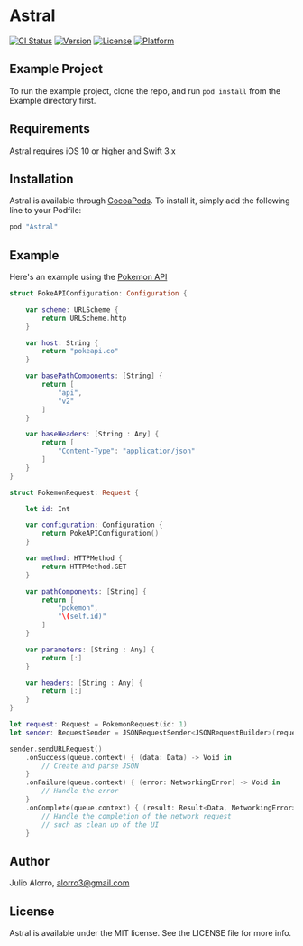# Astral

[![CI Status](http://img.shields.io/travis/hooliooo/Astral.svg?style=flat)](https://travis-ci.org/hooliooo/Astral)
[![Version](https://img.shields.io/cocoapods/v/Astral.svg?style=flat)](http://cocoapods.org/pods/Astral)
[![License](https://img.shields.io/cocoapods/l/Astral.svg?style=flat)](http://cocoapods.org/pods/Astral)
[![Platform](https://img.shields.io/cocoapods/p/Astral.svg?style=flat)](http://cocoapods.org/pods/Astral)

## Example Project

To run the example project, clone the repo, and run `pod install` from the Example directory first.

## Requirements

Astral requires iOS 10 or higher and Swift 3.x

## Installation

Astral is available through [CocoaPods](http://cocoapods.org). To install
it, simply add the following line to your Podfile:

```ruby
pod "Astral"
```

## Example
Here's an example using the [Pokemon API](http://pokeapi.co)
```swift
struct PokeAPIConfiguration: Configuration {

    var scheme: URLScheme {
        return URLScheme.http
    }

    var host: String {
        return "pokeapi.co"
    }

    var basePathComponents: [String] {
        return [
            "api",
            "v2"
        ]
    }

    var baseHeaders: [String : Any] {
        return [
            "Content-Type": "application/json"
        ]
    }
}

struct PokemonRequest: Request {

    let id: Int

    var configuration: Configuration {
        return PokeAPIConfiguration()
    }

    var method: HTTPMethod {
        return HTTPMethod.GET
    }

    var pathComponents: [String] {
        return [
            "pokemon",
            "\(self.id)"
        ]
    }

    var parameters: [String : Any] {
        return [:]
    }

    var headers: [String : Any] {
        return [:]
    }
}

let request: Request = PokemonRequest(id: 1)
let sender: RequestSender = JSONRequestSender<JSONRequestBuilder>(request: request, printsResponse: true)

sender.sendURLRequest()
    .onSuccess(queue.context) { (data: Data) -> Void in
        // Create and parse JSON
    }
    .onFailure(queue.context) { (error: NetworkingError) -> Void in
        // Handle the error
    }
    .onComplete(queue.context) { (result: Result<Data, NetworkingError>) -> Void in
        // Handle the completion of the network request
        // such as clean up of the UI
    }
```

## Author

Julio Alorro, alorro3@gmail.com

## License

Astral is available under the MIT license. See the LICENSE file for more info.
